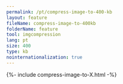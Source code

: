 ```yaml
---
permalink: /pt/compress-image-to-400-kb
layout: feature
fileName: compress-image-to-400kb
folderName: feature
tool: imgcompression
lang: pt
size: 400
type: kb
nointernationalization: true
---
```

{%- include compress-image-to-X.html -%}       
